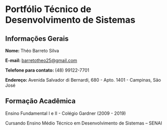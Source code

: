 # Portfólio Técnico de Desenvolvimento de Sistemas
## <b> Informações Gerais </b>
<b> Nome: </b> Théo Barreto Silva 

<b> E-mail: </b> barretotheo25@gmail.com

<b> Telefone para contato: </b> (48) 99122-7701

<b> Endereço: </b> Avenida Salvador di Bernardi, 680 - Apto. 1401 - Campinas, São José

## <b> Formação Acadêmica </b>

Ensino Fundamental I e II - Colégio Gardner (2009 - 2019)

Cursando Ensino Médio Técnico em Desenvolvimento de Sistemas – SENAI

